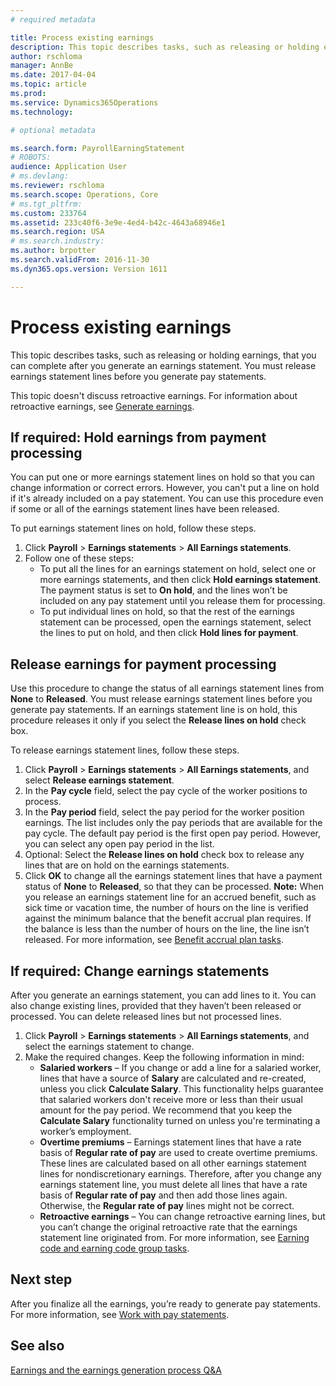 ```yaml
---
# required metadata

title: Process existing earnings
description: This topic describes tasks, such as releasing or holding earnings, that you can complete after you generate an earnings statement. You must release earnings statement lines before you generate pay statements.
author: rschloma
manager: AnnBe
ms.date: 2017-04-04
ms.topic: article
ms.prod: 
ms.service: Dynamics365Operations
ms.technology: 

# optional metadata

ms.search.form: PayrollEarningStatement
# ROBOTS: 
audience: Application User
# ms.devlang: 
ms.reviewer: rschloma
ms.search.scope: Operations, Core
# ms.tgt_pltfrm: 
ms.custom: 233764
ms.assetid: 233c40f6-3e9e-4ed4-b42c-4643a68946e1
ms.search.region: USA
# ms.search.industry: 
ms.author: brpotter
ms.search.validFrom: 2016-11-30
ms.dyn365.ops.version: Version 1611

---
```


# Process existing earnings

This topic describes tasks, such as releasing or holding earnings, that you can complete after you generate an earnings statement. You must release earnings statement lines before you generate pay statements.

This topic doesn't discuss retroactive earnings. For information about retroactive earnings, see [Generate earnings](noam-usa-generate-earnings.md).

## If required: Hold earnings from payment processing
You can put one or more earnings statement lines on hold so that you can change information or correct errors. However, you can't put a line on hold if it's already included on a pay statement. You can use this procedure even if some or all of the earnings statement lines have been released. 

To put earnings statement lines on hold, follow these steps.

1.  Click **Payroll** &gt; **Earnings statements** &gt; **All Earnings statements**.
2.  Follow one of these steps:
    -   To put all the lines for an earnings statement on hold, select one or more earnings statements, and then click **Hold earnings statement**. The payment status is set to **On hold**, and the lines won’t be included on any pay statement until you release them for processing.
    -   To put individual lines on hold, so that the rest of the earnings statement can be processed, open the earnings statement, select the lines to put on hold, and then click **Hold lines for payment**.

## Release earnings for payment processing
Use this procedure to change the status of all earnings statement lines from **None** to **Released**. You must release earnings statement lines before you generate pay statements. If an earnings statement line is on hold, this procedure releases it only if you select the **Release lines on hold** check box. 

To release earnings statement lines, follow these steps.

1.  Click **Payroll** &gt; **Earnings statements** &gt; **All Earnings statements**, and select **Release earnings statement**.
2.  In the **Pay cycle** field, select the pay cycle of the worker positions to process.
3.  In the **Pay period** field, select the pay period for the worker position earnings. The list includes only the pay periods that are available for the pay cycle. The default pay period is the first open pay period. However, you can select any open pay period in the list.
4.  Optional: Select the **Release lines on hold** check box to release any lines that are on hold on the earnings statements.
5.  Click **OK** to change all the earnings statement lines that have a payment status of **None** to **Released**, so that they can be processed. **Note:** When you release an earnings statement line for an accrued benefit, such as sick time or vacation time, the number of hours on the line is verified against the minimum balance that the benefit accrual plan requires. If the balance is less than the number of hours on the line, the line isn’t released. For more information, see [Benefit accrual plan tasks](noam-usa-benefit-accrual-plan-tasks.md).

## If required: Change earnings statements
After you generate an earnings statement, you can add lines to it. You can also change existing lines, provided that they haven’t been released or processed. You can delete released lines but not processed lines.

1.  Click **Payroll** &gt; **Earnings statements** &gt; **All Earnings statements**, and select the earnings statement to change.
2.  Make the required changes. Keep the following information in mind:
    -   **Salaried workers** – If you change or add a line for a salaried worker, lines that have a source of **Salary** are calculated and re-created, unless you click **Calculate Salary**. This functionality helps guarantee that salaried workers don't receive more or less than their usual amount for the pay period. We recommend that you keep the **Calculate Salary** functionality turned on unless you're terminating a worker’s employment.
    -   **Overtime premiums** – Earnings statement lines that have a rate basis of **Regular rate of pay** are used to create overtime premiums. These lines are calculated based on all other earnings statement lines for nondiscretionary earnings. Therefore, after you change any earnings statement line, you must delete all lines that have a rate basis of **Regular rate of pay** and then add those lines again. Otherwise, the **Regular rate of pay** lines might not be correct.
    -   **Retroactive earnings** – You can change retroactive earning lines, but you can’t change the original retroactive rate that the earnings statement line originated from. For more information, see [Earning code and earning code group tasks](noam-usa-earning-code-group-tasks.md).

## Next step
After you finalize all the earnings, you’re ready to generate pay statements. For more information, see [Work with pay statements](noam-usa-pay-statements.md).

See also
--------

[Earnings and the earnings generation process Q&A](noam-usa-earnings-generation-process.md)

